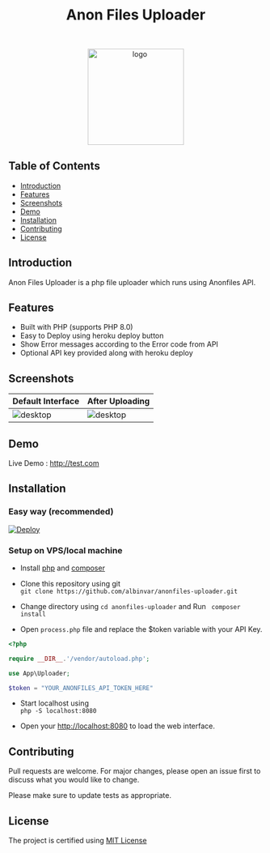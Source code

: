 <h1 align="center"> Anon Files Uploader </h1> <br>
<p align="center">
  <a href="https://anonfiles.com/">
    <img src="https://i.ibb.co/kJY81TL/Anon-Files.png" alt="logo" width="190" border="0">
  </a>
</p>


## Table of Contents

- [Introduction](#introduction)
- [Features](#features)
- [Screenshots](#screenshots)
- [Demo](#demo)
- [Installation](#installation)
- [Contributing](#contributing)
- [License](#license)

## Introduction

Anon Files Uploader is a php file uploader which runs using Anonfiles API. 

## Features

- Built with PHP (supports PHP 8.0)
- Easy to Deploy using heroku deploy button
- Show Error messages according to the Error code from API
- Optional API key provided along with heroku deploy

## Screenshots

|Default Interface|After Uploading|
|--|--|
|![desktop](https://i.ibb.co/8XPTDC8/IMG-20201219-090522.jpg)|![desktop](https://i.ibb.co/K96qn1j/IMG-20201219-090943.jpg)|


## Demo

Live Demo : http://test.com

## Installation

### Easy way (recommended)

[![Deploy](https://www.herokucdn.com/deploy/button.svg)](https://heroku.com/deploy)

### Setup on VPS/local machine

* Install [php](https://www.php.net/downloads.php) and [composer](https://www.getcomposer.org)

* Clone this repository using git <br>
```git clone https://github.com/albinvar/anonfiles-uploader.git```

* Change directory using ```cd anonfiles-uploader``` and Run ``` composer install```

* Open ```process.php``` file and replace the $token variable with your API Key.

```php
<?php

require __DIR__.'/vendor/autoload.php';

use App\Uploader;

$token = "YOUR_ANONFILES_API_TOKEN_HERE"
```
* Start localhost using <br>```php -S localhost:8080```

* Open your [http://localhost:8080](http://localhost:8080) to load the web interface.

## Contributing

Pull requests are welcome. For major changes, please open an issue first to discuss what you would like to change.

Please make sure to update tests as appropriate.

## License

The project is certified using [MIT License](LICENSE)
